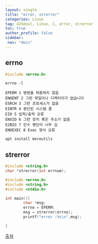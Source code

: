 ```yaml
---
layout: single
title: "error, strerror"
categories: Linux
tag: 42Seoul, Linux, C, error, strerror
toc: true
author_profile: false
sidebar:
 nav: "docs"
---
```


## errno

```c
#include <errno.h>
```

```
errno -l

EPERM 1 명령을 허용하지 않음
ENOENT 2 그런 파일이나 디렉터리가 없습니다
ESRCH 3 그런 프로세스가 없음
EINTR 4 중단된 시스템 콜
EIO 5 입력/출력 오류
ENXIO 6 그런 장치 혹은 주소가 없음
E2BIG 7 인수 명단이 너무 김
ENOEXEC 8 Exec 형식 오류
```


```c
apt install moreutils
```

## strerror

```c
#include <string.h>
char *strerror(int errnum);
```

```c
#include <errno.h>
#include <string.h>
#include <stdio.h>

int main(){
        char *msg;
        errno = EPERM;
        msg = strerror(errno);
        printf("error :%s\n",msg);

}
```

[출처](https://reakwon.tistory.com/214?category=300674)